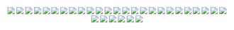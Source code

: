 <div align="center">

<img src="img/0001.jpg">

<img src="img/0002.jpg">

<img src="img/0003.jpg">

<img src="img/0004.jpg">

<img src="img/0005.jpg">

<img src="img/0006.jpg">

<img src="img/0007.jpg">

<img src="img/0008.jpg">

<img src="img/0009.jpg">

<img src="img/0010.jpg">

<img src="img/0011.jpg">

<img src="img/0012.jpg">

<img src="img/0013.jpg">

<img src="img/0014.jpg">

<img src="img/0015.jpg">

<img src="img/0016.jpg">

<img src="img/0017.jpg">

<img src="img/0018.jpg">

<img src="img/0019.jpg">

<img src="img/0020.jpg">

<img src="img/0021.jpg">

<img src="img/0022.jpg">

<img src="img/0023.jpg">

<img src="img/0024.jpg">

<img src="img/0025.jpg">

<img src="img/0026.jpg">

<img src="img/0027.jpg">

<img src="img/0028.jpg">

<img src="img/0029.jpg">

<img src="img/0030.jpg">
    
<img src="img/0031.jpg">
</div>
